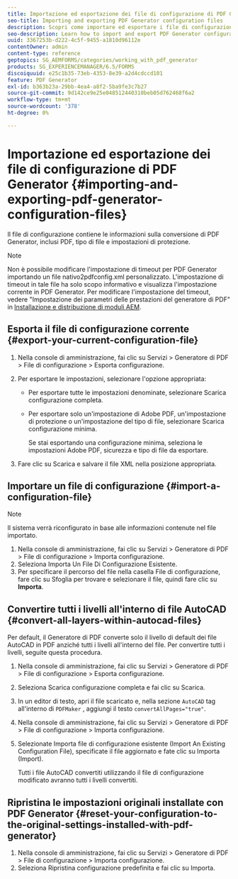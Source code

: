 ```yaml
---
title: Importazione ed esportazione dei file di configurazione di PDF Generator
seo-title: Importing and exporting PDF Generator configuration files
description: Scopri come importare ed esportare i file di configurazione di PDF Generator.
seo-description: Learn how to import and export PDF Generator configuration files.
uuid: 3367253b-d222-4c5f-9455-a1810d96112e
contentOwner: admin
content-type: reference
geptopics: SG_AEMFORMS/categories/working_with_pdf_generator
products: SG_EXPERIENCEMANAGER/6.5/FORMS
discoiquuid: e25c1b35-73eb-4353-8e39-a2d4cdccd101
feature: PDF Generator
exl-id: b363b23a-29bb-4ea4-a8f2-5ba9fe3c7b27
source-git-commit: 9d142ce9e25e048512440310beb05d762468f6a2
workflow-type: tm+mt
source-wordcount: '378'
ht-degree: 0%

---
```


# Importazione ed esportazione dei file di configurazione di PDF Generator {#importing-and-exporting-pdf-generator-configuration-files}

Il file di configurazione contiene le informazioni sulla conversione di PDF Generator, inclusi PDF, tipo di file e impostazioni di protezione.

>[!NOTE]
>
>Non è possibile modificare l&#39;impostazione di timeout per PDF Generator importando un file nativo2pdfconfig.xml personalizzato. L&#39;impostazione di timeout in tale file ha solo scopo informativo e visualizza l&#39;impostazione corrente in PDF Generator. Per modificare l&#39;impostazione del timeout, vedere &quot;Impostazione dei parametri delle prestazioni del generatore di PDF&quot; in [Installazione e distribuzione di moduli AEM](https://www.adobe.com/go/learn_aemforms_installJBoss_63).

## Esporta il file di configurazione corrente {#export-your-current-configuration-file}

1. Nella console di amministrazione, fai clic su Servizi > Generatore di PDF > File di configurazione > Esporta configurazione.
1. Per esportare le impostazioni, selezionare l&#39;opzione appropriata:

   * Per esportare tutte le impostazioni denominate, selezionare Scarica configurazione completa.
   * Per esportare solo un&#39;impostazione di Adobe PDF, un&#39;impostazione di protezione o un&#39;impostazione del tipo di file, selezionare Scarica configurazione minima.

      Se stai esportando una configurazione minima, seleziona le impostazioni Adobe PDF, sicurezza e tipo di file da esportare.

1. Fare clic su Scarica e salvare il file XML nella posizione appropriata.

## Importare un file di configurazione {#import-a-configuration-file}

>[!NOTE]
>
>Il sistema verrà riconfigurato in base alle informazioni contenute nel file importato.

1. Nella console di amministrazione, fai clic su Servizi > Generatore di PDF > File di configurazione > Importa configurazione.
1. Seleziona Importa Un File Di Configurazione Esistente.
1. Per specificare il percorso del file nella casella File di configurazione, fare clic su Sfoglia per trovare e selezionare il file, quindi fare clic su **Importa**.

## Convertire tutti i livelli all&#39;interno di file AutoCAD {#convert-all-layers-within-autocad-files}

Per default, il Generatore di PDF converte solo il livello di default dei file AutoCAD in PDF anziché tutti i livelli all&#39;interno del file. Per convertire tutti i livelli, seguite questa procedura.

1. Nella console di amministrazione, fai clic su Servizi > Generatore di PDF > File di configurazione > Esporta configurazione.
1. Seleziona Scarica configurazione completa e fai clic su Scarica.
1. In un editor di testo, apri il file scaricato e, nella sezione `AutoCAD` tag all&#39;interno di `PDFMaker` , aggiungi il testo `convertAllPages="true"`.
1. Nella console di amministrazione, fai clic su Servizi > Generatore di PDF > File di configurazione > Importa configurazione.
1. Selezionate Importa file di configurazione esistente (Import An Existing Configuration File), specificate il file aggiornato e fate clic su Importa (Import).

   Tutti i file AutoCAD convertiti utilizzando il file di configurazione modificato avranno tutti i livelli convertiti.

## Ripristina le impostazioni originali installate con PDF Generator {#reset-your-configuration-to-the-original-settings-installed-with-pdf-generator}

1. Nella console di amministrazione, fai clic su Servizi > Generatore di PDF > File di configurazione > Importa configurazione.
1. Seleziona Ripristina configurazione predefinita e fai clic su Importa.
